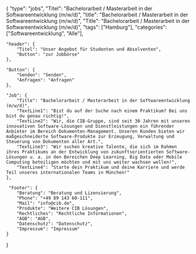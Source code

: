 {
    "type": "jobs",
    "Titel": "Bachelorarbeit / Masterarbeit in der Softwareentwicklung (m/w/d)",
    "title": "Bachelorarbeit / Masterarbeit in der Softwareentwicklung (m/w/d)",
    "Title": "Bachelorarbeit / Masterarbeit in der Softwareentwicklung (m/w/d)",
    "tags": ["Hamburg"],
    "categories": ["Softwareentwicklung", "Alle"],

    "header": {
        "Titel": "Unser Angebot für Studenten und Absolventen",
        "Button": "zur Jobbörse"
    },

    "Button": {
        "Senden": "Senden",
        "Anfragen": "Anfragen"
    },

    "Job": {
        "Title": "Bachelorarbeit / Masterarbeit in der Softwareentwicklung (m/w/d)",
        "TextLine1": "Bist du auf der Suche nach einem Praktikum? Bei uns bist du genau richtig!",
        "TextLine2": "Wir, die CIB-Gruppe, sind seit 30 Jahren mit unseren innovativen Software-Lösungen und Dienstleistungen ein führender Anbieter im Bereich Dokumenten-Management. Unseren Kunden bieten wir maßgeschneiderte Software-Produkte zur Erzeugung, Verwaltung und Steuerung von Dokumenten aller Art.",
        "TextLine3": "Wir suchen kreative Talente, die sich im Rahmen ihres Praktikums an der Entwicklung von zukunftsorientierten Software-Lösungen u. a. in den Bereichen Deep Learning, Big Data oder Mobile Computing beteiligen möchten und mit uns weiter wachsen wollen!",
        "TextLine4": "Starte dein Praktikum und deine Karriere und werde Teil unseres internationalen Teams in München!"
    },
    
     "Footer": {
        "Beratung": "Beratung und Lizensierung",
        "Phone": "+49 89 143 60-111",
        "Mail": "info@cib.de",
        "Produkte": "Weitere CIB Lösungen",
        "Rechtliches": "Rechtliche Informationen",
        "AGB": "AGB",
        "Datenschutz": "Datenschutz",
        "Impressum": "Impressum"  
    }

}